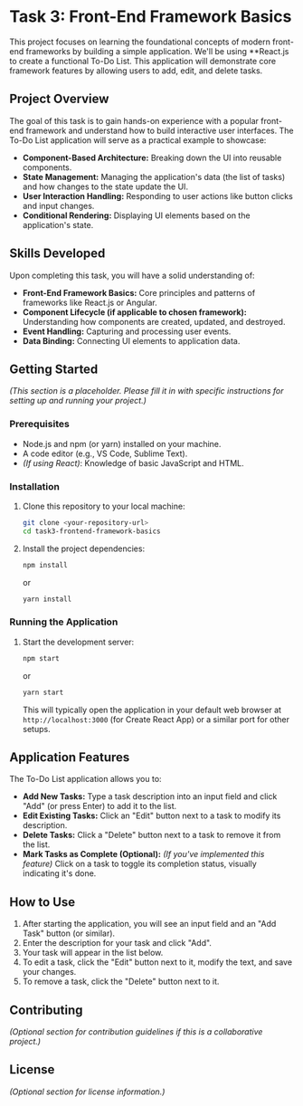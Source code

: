 # Task 3: Front-End Framework Basics

This project focuses on learning the foundational concepts of modern front-end frameworks by building a simple application. We'll be using **React.js to create a functional To-Do List. This application will demonstrate core framework features by allowing users to add, edit, and delete tasks.

## Project Overview

The goal of this task is to gain hands-on experience with a popular front-end framework and understand how to build interactive user interfaces. The To-Do List application will serve as a practical example to showcase:

*   **Component-Based Architecture:**  Breaking down the UI into reusable components.
*   **State Management:**  Managing the application's data (the list of tasks) and how changes to the state update the UI.
*   **User Interaction Handling:**  Responding to user actions like button clicks and input changes.
*   **Conditional Rendering:**  Displaying UI elements based on the application's state.

## Skills Developed

Upon completing this task, you will have a solid understanding of:

*   **Front-End Framework Basics:**  Core principles and patterns of frameworks like React.js or Angular.
*   **Component Lifecycle (if applicable to chosen framework):**  Understanding how components are created, updated, and destroyed.
*   **Event Handling:**  Capturing and processing user events.
*   **Data Binding:**  Connecting UI elements to application data.

## Getting Started

*(This section is a placeholder. Please fill it in with specific instructions for setting up and running your project.)*

### Prerequisites

*   Node.js and npm (or yarn) installed on your machine.
*   A code editor (e.g., VS Code, Sublime Text).
*   *(If using React)*: Knowledge of basic JavaScript and HTML.


### Installation

1.  Clone this repository to your local machine:
    ```bash
    git clone <your-repository-url>
    cd task3-frontend-framework-basics
    ```
2.  Install the project dependencies:
    ```bash
    npm install
    ```
    or
    ```bash
    yarn install
    ```

### Running the Application

1.  Start the development server:
    ```bash
    npm start
    ```
    or
    ```bash
    yarn start
    ```
    This will typically open the application in your default web browser at `http://localhost:3000` (for Create React App) or a similar port for other setups.

## Application Features

The To-Do List application allows you to:

*   **Add New Tasks:**  Type a task description into an input field and click "Add" (or press Enter) to add it to the list.
*   **Edit Existing Tasks:**  Click an "Edit" button next to a task to modify its description.
*   **Delete Tasks:**  Click a "Delete" button next to a task to remove it from the list.
*   **Mark Tasks as Complete (Optional):**  *(If you've implemented this feature)* Click on a task to toggle its completion status, visually indicating it's done.

## How to Use

1.  After starting the application, you will see an input field and an "Add Task" button (or similar).
2.  Enter the description for your task and click "Add".
3.  Your task will appear in the list below.
4.  To edit a task, click the "Edit" button next to it, modify the text, and save your changes.
5.  To remove a task, click the "Delete" button next to it.

## Contributing

*(Optional section for contribution guidelines if this is a collaborative project.)*

## License

*(Optional section for license information.)*
